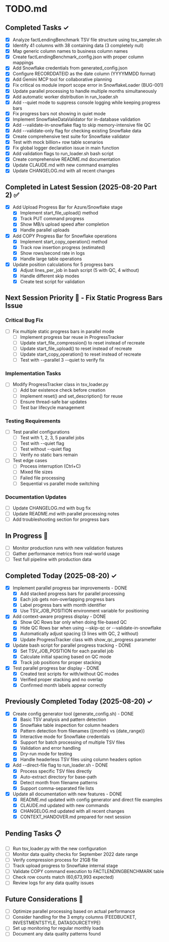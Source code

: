 # TODO.md

## Completed Tasks ✓
- [x] Analyze factLendingBenchmark TSV file structure using tsv_sampler.sh
- [x] Identify 41 columns with 38 containing data (3 completely null)
- [x] Map generic column names to business column names
- [x] Create factLendingBenchmark_config.json with proper column mappings
- [x] Add Snowflake credentials from generated_config.json
- [x] Configure RECORDDATEID as the date column (YYYYMMDD format)
- [x] Add Gemini MCP tool for collaborative planning
- [x] Fix critical os module import scope error in SnowflakeLoader (BUG-001)
- [x] Update parallel processing to handle multiple months simultaneously
- [x] Add automatic worker distribution in run_loader.sh
- [x] Add --quiet mode to suppress console logging while keeping progress bars
- [x] Fix progress bars not showing in quiet mode
- [x] Implement SnowflakeDataValidator for in-database validation
- [x] Add --validate-in-snowflake flag to skip memory-intensive file QC
- [x] Add --validate-only flag for checking existing Snowflake data
- [x] Create comprehensive test suite for Snowflake validator
- [x] Test with mock billion+ row table scenarios
- [x] Fix global logger declaration issue in main function
- [x] Add validation flags to run_loader.sh bash script
- [x] Create comprehensive README.md documentation
- [x] Update CLAUDE.md with new command examples
- [x] Update CHANGELOG.md with all recent changes

## Completed in Latest Session (2025-08-20 Part 2) ✅
- [x] Add Upload Progress Bar for Azure/Snowflake stage
  - [x] Implement start_file_upload() method
  - [x] Track PUT command progress
  - [x] Show MB/s upload speed after completion
  - [x] Handle parallel uploads
- [x] Add COPY Progress Bar for Snowflake operations
  - [x] Implement start_copy_operation() method
  - [x] Track row insertion progress (estimated)
  - [x] Show rows/second rate in logs
  - [x] Handle large table operations
- [x] Update position calculations for 5 progress bars
  - [x] Adjust lines_per_job in bash script (5 with QC, 4 without)
  - [x] Handle different skip modes
  - [x] Create test script for validation

## Next Session Priority 🎯 - Fix Static Progress Bars Issue

### Critical Bug Fix
- [ ] Fix multiple static progress bars in parallel mode
  - [ ] Implement progress bar reuse in ProgressTracker
  - [ ] Update start_file_compression() to reset instead of recreate
  - [ ] Update start_file_upload() to reset instead of recreate  
  - [ ] Update start_copy_operation() to reset instead of recreate
  - [ ] Test with --parallel 3 --quiet to verify fix

### Implementation Tasks
- [ ] Modify ProgressTracker class in tsv_loader.py
  - [ ] Add bar existence check before creation
  - [ ] Implement reset() and set_description() for reuse
  - [ ] Ensure thread-safe bar updates
  - [ ] Test bar lifecycle management

### Testing Requirements
- [ ] Test parallel configurations
  - [ ] Test with 1, 2, 3, 5 parallel jobs
  - [ ] Test with --quiet flag
  - [ ] Test without --quiet flag
  - [ ] Verify no static bars remain
- [ ] Test edge cases
  - [ ] Process interruption (Ctrl+C)
  - [ ] Mixed file sizes
  - [ ] Failed file processing
  - [ ] Sequential vs parallel mode switching

### Documentation Updates
- [ ] Update CHANGELOG.md with bug fix
- [ ] Update README.md with parallel processing notes
- [ ] Add troubleshooting section for progress bars

## In Progress 🔄
- [ ] Monitor production runs with new validation features
- [ ] Gather performance metrics from real-world usage
- [ ] Test full pipeline with production data

## Completed Today (2025-08-20) ✓
- [x] Implement parallel progress bar improvements - DONE
  - [x] Add stacked progress bars for parallel processing
  - [x] Each job gets non-overlapping progress bars
  - [x] Label progress bars with month identifier
  - [x] Use TSV_JOB_POSITION environment variable for positioning
- [x] Add context-aware progress display - DONE
  - [x] Show QC Rows bar only when doing file-based QC
  - [x] Hide QC Rows bar when using --skip-qc or --validate-in-snowflake
  - [x] Automatically adjust spacing (3 lines with QC, 2 without)
  - [x] Update ProgressTracker class with show_qc_progress parameter
- [x] Update bash script for parallel progress tracking - DONE
  - [x] Set TSV_JOB_POSITION for each parallel job
  - [x] Calculate initial spacing based on QC mode
  - [x] Track job positions for proper stacking
- [x] Test parallel progress bar display - DONE
  - [x] Created test scripts for with/without QC modes
  - [x] Verified proper stacking and no overlap
  - [x] Confirmed month labels appear correctly

## Previously Completed Today (2025-08-20) ✓
- [x] Create config generator tool (generate_config.sh) - DONE
  - [x] Basic TSV analysis and pattern detection
  - [x] Snowflake table inspection for column headers
  - [x] Pattern detection from filenames ({month} vs {date_range})
  - [x] Interactive mode for Snowflake credentials
  - [x] Support for batch processing of multiple TSV files
  - [x] Validation and error handling
  - [x] Dry-run mode for testing
  - [x] Handle headerless TSV files using column headers option
- [x] Add --direct-file flag to run_loader.sh - DONE
  - [x] Process specific TSV files directly
  - [x] Auto-extract directory for base-path
  - [x] Detect month from filename patterns
  - [x] Support comma-separated file lists
- [x] Update all documentation with new features - DONE
  - [x] README.md updated with config generator and direct file examples
  - [x] CLAUDE.md updated with new commands
  - [x] CHANGELOG.md updated with all recent changes
  - [x] CONTEXT_HANDOVER.md prepared for next session

## Pending Tasks 📋
- [ ] Run tsv_loader.py with the new configuration
- [ ] Monitor data quality checks for September 2022 date range
- [ ] Verify compression process for 21GB file
- [ ] Track upload progress to Snowflake internal stage
- [ ] Validate COPY command execution to FACTLENDINGBENCHMARK table
- [ ] Check row counts match (60,673,993 expected)
- [ ] Review logs for any data quality issues

## Future Considerations 🔮
- [ ] Optimize parallel processing based on actual performance
- [ ] Consider handling for the 3 empty columns (FEEDBUCKET, INVESTMENTSTYLE, DATASOURCETYPE)
- [ ] Set up monitoring for regular monthly loads
- [ ] Document any data quality patterns found